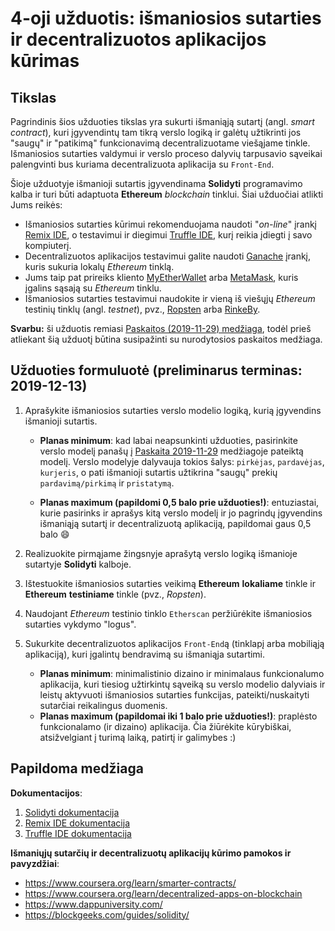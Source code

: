 # 4-oji užduotis: išmaniosios sutarties ir decentralizuotos aplikacijos kūrimas 

## Tikslas

Pagrindinis šios užduoties tikslas yra sukurti išmaniąją sutartį (angl. *smart contract*), kuri įgyvendintų tam tikrą verslo logiką ir galėtų užtikrinti jos "saugų" ir "patikimą" funkcionavimą decentralizuotame viešąjame tinkle. Išmaniosios sutarties valdymui ir verslo proceso dalyvių tarpusavio sąveikai palengvinti bus kuriama decentralizuota aplikacija su `Front-End`.

Šioje užduotyje išmanioji sutartis įgyvendinama **Solidyti** programavimo kalba ir turi būti adaptuota **Ethereum** *blockchain* tinklui. Šiai užduočiai atlikti Jums reikės:
 - Išmaniosios sutarties kūrimui rekomenduojama naudoti "*on-line*" įrankį [Remix IDE](https://remix.ethereum.org/), o testavimui ir diegimui [Truffle IDE](https://www.trufflesuite.com/), kurį reikia įdiegti į savo kompiuterį. 
 - Decentralizuotos aplikacijos testavimui galite naudoti [Ganache](https://www.trufflesuite.com/ganache) įrankį, kuris sukuria lokalų *Ethereum* tinklą. 
 - Jums taip pat prireiks kliento [MyEtherWallet](https://www.myetherwallet.com/) arba [MetaMask](https://metamask.io/), kuris įgalins sąsają su *Ethereum* tinklu.
 - Išmaniosios sutarties testavimui naudokite ir vieną iš viešųjų *Ethereum* testinių tinklų (angl. *testnet*), pvz., [Ropsten](https://ropsten.etherscan.io/) arba [RinkeBy](https://www.rinkeby.io/).

**Svarbu:** ši užduotis remiasi [Paskaitos (2019-11-29) medžiaga](https://github.com/blockchain-group/Blockchain-technologijos/blob/master/paskaitos/paskaita-ismanioji_sutartis.md), todėl prieš atliekant šią užduotį būtina susipažinti su nurodytosios paskaitos medžiaga. 

## Užduoties formuluotė (preliminarus terminas: 2019-12-13)

1. Aprašykite išmaniosios sutarties verslo modelio logiką, kurią įgyvendins išmanioji sutartis. 

   - **Planas minimum**: kad labai neapsunkinti užduoties, pasirinkite verslo modelį panašų į [Paskaita 2019-11-29](https://github.com/blockchain-group/Blockchain-technologijos/blob/master/paskaitos/paskaita-ismanioji_sutartis.md) medžiagoje pateiktą modelį. Verslo modelyje dalyvauja tokios šalys: `pirkėjas`, `pardavėjas`, `kurjeris`, o pati išmanioji sutartis užtikrina "saugų" prekių `pardavimą/pirkimą` ir `pristatymą`.  

   - **Planas maximum (papildomi 0,5 balo prie užduoties!)**: entuziastai, kurie pasirinks ir aprašys kitą verslo modelį ir jo pagrindų įgyvendins išmaniąją sutartį ir decentralizuotą aplikaciją, papildomai gaus 0,5 balo :smile:

2. Realizuokite pirmąjame žingsnyje aprašytą verslo logiką išmanioje sutartyje **Solidyti** kalboje.

3. Ištestuokite išmaniosios sutarties veikimą **Ethereum** **lokaliame** tinkle ir **Ethereum** **testiniame** tinkle  (pvz., *Ropsten*). 
4. Naudojant *Ethereum* testinio tinklo  `Etherscan` peržiūrėkite išmaniosios sutarties vykdymo "logus".
5. Sukurkite decentralizuotos aplikacijos `Front-End`ą (tinklapį arba mobiliąją aplikaciją), kuri įgalintų bendravimą su išmaniąja sutartimi. 
   - **Planas minimum**: minimalistinio dizaino ir minimalaus funkcionalumo aplikacija, kuri tiesiog užtirkintų sąveiką su verslo modelio dalyviais ir leistų aktyvuoti išmaniosios sutarties funkcijas, pateikti/nuskaityti sutarčiai reikalingus duomenis.
   - **Planas maximum (papildomai iki 1 balo prie užduoties!)**: praplėsto funkcionalamo (ir dizaino) aplikacija. Čia žiūrėkite kūrybiškai, atsižvelgiant į turimą laiką, patirtį ir galimybes :)

## Papildoma medžiaga

**Dokumentacijos**:

1. [Solidyti dokumentacija](https://solidity.readthedocs.io/en/v0.5.13/)
2. [Remix IDE dokumentacija](https://remix-ide.readthedocs.io/en/latest/)
3. [Truffle IDE dokumentacija](https://www.trufflesuite.com/docs)

**Išmaniųjų sutarčių ir decentralizuotų aplikacijų kūrimo pamokos ir pavyzdžiai**:

- <https://www.coursera.org/learn/smarter-contracts/>
- <https://www.coursera.org/learn/decentralized-apps-on-blockchain>
-  <https://www.dappuniversity.com/>
- <https://blockgeeks.com/guides/solidity/>